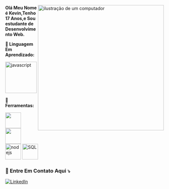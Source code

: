 <div style="inline-block">
<img src="https://raw.githubusercontent.com/MicaelliMedeiros/micaellimedeiros/master/image/computer-illustration.png" alt="ilustração de um computador" min-width="400px" max-width="400px" width="400px" align="right">


<p align="left"> 
<strong>Olá Meu Nome é Kevin,Tenho 17 Anos,e Sou estudante de Desenvolvimento Web.</strong>
</p>
<p> <strong>🌲 Linguagem Em Aprendizado: </strong></p>
<p align="left">
 
  <img src="https://cdn-icons-png.flaticon.com/128/15379/15379746.png" alt="javascript" width="100">
</p>

<p align="left">
 <strong> 💼 Ferramentas: 
</p></strong>
<div style="inline-block">
<img src="https://img.icons8.com/?size=80&id=N3G7bBnphi53&format=png" alt="" width="50">
<img src="https://img.icons8.com/?size=80&id=8rKdRqZFLurS&format=png" alt="" width="50">
<img src="https://cdn-icons-png.flaticon.com/128/5968/5968322.png" alt="nodejs" width="50";>
  <img src="https://cdn-icons-png.flaticon.com/128/8453/8453228.png" alt="SQL" width="50";>
</div>

<p align="left">
 <strong width="10"><h3>💌 Entre Em Contato Aqui ⤵️</h3> </strong> 
</p>

<p align="left">
  <a target="_blank" href="https://www.linkedin.com/in/kev-silva-212569311?utm_source=share&utm_campaign=share_via&utm_content=profile&utm_medium=android_app" title="LinkedIn" >
  <img  src="https://img.shields.io/badge/-Linkedin-0e76a8?style=flat-square&logo=Linkedin&logoColor=white&link=LINK-DO-SEU-LINKEDIN" alt="LinkedIn"/></a>
</p>
</div>
